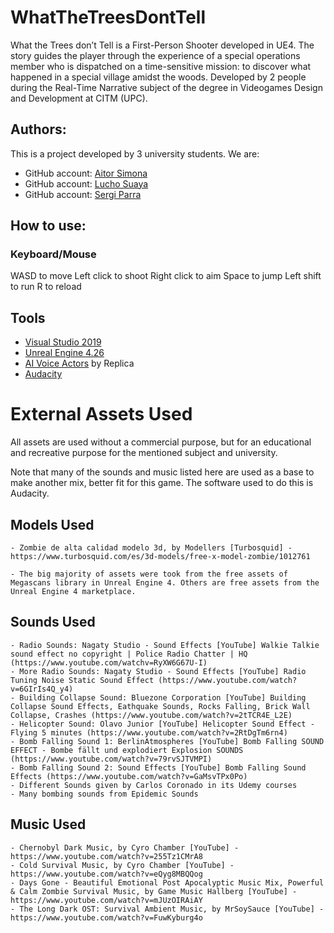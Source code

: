 # WhatTheTreesDontTell
What the Trees don’t Tell is a First-Person Shooter developed in UE4. The story guides the player through the experience of a special operations member who is 
dispatched on a time-sensitive mission: to discover what happened in a special village amidst the woods. 
Developed by 2 people during the Real-Time Narrative subject  of the degree in 
Videogames Design and Development at CITM (UPC).

## Authors:

This is a project developed by 3 university students. We are:

* GitHub account: [Aitor Simona](https://github.com/AitorSimona)
* GitHub account: [Lucho Suaya](https://github.com/lucho1)
* GitHub account: [Sergi Parra](https://github.com/t3m1X)

## How to use:

### Keyboard/Mouse

WASD to move
Left click to shoot
Right click to aim
Space to jump
Left shift to run
R to reload

## Tools
- [Visual Studio 2019](https://visualstudio.microsoft.com/es)
- [Unreal Engine 4.26](https://www.unrealengine.com/en-US)
- [AI Voice Actors](https://replicastudios.com) by Replica
- [Audacity](https://audacity.es)

# External Assets Used
All assets are used without a commercial purpose, but for an educational and recreative purpose for the mentioned subject and university.

Note that many of the sounds and music listed here are used as a base to make another mix, better fit for this game. The software used to do this is Audacity.

## Models Used
    - Zombie de alta calidad modelo 3d, by Modellers [Turbosquid] - https://www.turbosquid.com/es/3d-models/free-x-model-zombie/1012761

    - The big majority of assets were took from the free assets of Megascans library in Unreal Engine 4. Others are free assets from the Unreal Engine 4 marketplace.

## Sounds Used
    - Radio Sounds: Nagaty Studio - Sound Effects [YouTube] Walkie Talkie sound effect no copyright | Police Radio Chatter | HQ (https://www.youtube.com/watchv=RyXW6G67U-I)
    - More Radio Sounds: Nagaty Studio - Sound Effects [YouTube] Radio Tuning Noise Static Sound Effect (https://www.youtube.com/watch?v=6GIrIs4Q_y4)
    - Building Collapse Sound: Bluezone Corporation [YouTube] Building Collapse Sound Effects, Eathquake Sounds, Rocks Falling, Brick Wall Collapse, Crashes (https://www.youtube.com/watch?v=2tTCR4E_L2E)
    - Helicopter Sound: Olavo Junior [YouTube] Helicopter Sound Effect - Flying 5 minutes (https://www.youtube.com/watch?v=2RtDgTm6rn4)
    - Bomb Falling Sound 1: BerlinAtmospheres [YouTube] Bomb Falling SOUND EFFECT - Bombe fällt und explodiert Explosion SOUNDS (https://www.youtube.com/watch?v=79rvSJTVMPI)
    - Bomb Falling Sound 2: Sound Effects [YouTube] Bomb Falling Sound Effects (https://www.youtube.com/watch?v=GaMsvTPx0Po)
    - Different Sounds given by Carlos Coronado in its Udemy courses
    - Many bombing sounds from Epidemic Sounds

## Music Used
    - Chernobyl Dark Music, by Cyro Chamber [YouTube] - https://www.youtube.com/watch?v=255Tz1CMrA8
    - Cold Survival Music, by Cyro Chamber [YouTube] - https://www.youtube.com/watch?v=eQyg8MBQQog
    - Days Gone - Beautiful Emotional Post Apocalyptic Music Mix, Powerful & Calm Zombie Survival Music, by Game Music Hallberg [YouTube] - https://www.youtube.com/watch?v=mJUzOIRAiAY
    - The Long Dark OST: Survival Ambient Music, by MrSoySauce [YouTube] - https://www.youtube.com/watch?v=FuwKyburg4o
